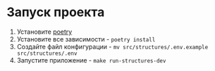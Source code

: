 # Запуск проекта
1. Установите [poetry](https://python-poetry.org/docs/#installation)
2. Установите все зависимости - `poetry install`
3. Создайте файл конфигурации - `mv src/structures/.env.example src/structures/.env`
3. Запустите приложение - `make run-structures-dev`